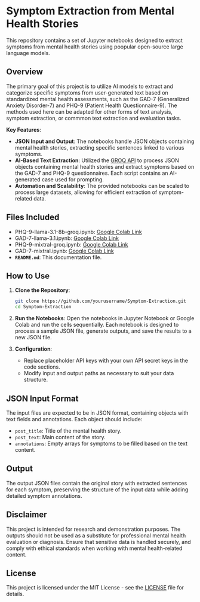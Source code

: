 # Symptom Extraction from Mental Health Stories

This repository contains a set of Jupyter notebooks designed to extract symptoms from mental health stories using poopular open-source large language models.

## Overview

The primary goal of this project is to utilize AI models to extract and categorize specific symptoms from user-generated text based on standardized mental health assessments, such as the GAD-7 (Generalized Anxiety Disorder-7) and PHQ-9 (Patient Health Questionnaire-9). The methods used here can be adapted for other forms of text analysis, symptom extraction, or commmon text extraction and evaluation tasks.

**Key Features**:
- **JSON Input and Output**: The notebooks handle JSON objects containing mental health stories, extracting specific sentences linked to various symptoms.
- **AI-Based Text Extraction**: Utilized the [GROQ API](https://groq.com) to process JSON objects containing mental health stories and extract symptoms based on the GAD-7 and PHQ-9 questionnaires. Each script contains an AI-generated case used for prompting.
- **Automation and Scalability**: The provided notebooks can be scaled to process large datasets, allowing for efficient extraction of symptom-related data.

## Files Included

- PHQ-9-llama-3.1-8b-groq.ipynb: [Google Colab Link](https://colab.research.google.com/drive/1f2zeP4hwc_AQYRDHVDni7rOxGtRpwnyp?usp=sharing)
- GAD-7-llama-3.1.ipynb: [Google Colab Link](https://colab.research.google.com/drive/1nSn8kvCU9AKuFufdQG7BulAp0-eUVmum?usp=sharing)
- PHQ-9-mixtral-groq.ipynb: [Google Colab Link](https://colab.research.google.com/drive/1JLGiDzc2nriev7B9W4ZkzWPyrIWVP-zL?usp=sharing)
- GAD-7-mixtral.ipynb: [Google Colab Link](https://colab.research.google.com/drive/12lnsjFcYXzPjOCg0XVTZrkN-vft4_ZaL?usp=sharing)
- **`README.md`**: This documentation file.

## How to Use

1. **Clone the Repository**:
    ```bash
    git clone https://github.com/yourusername/Symptom-Extraction.git
    cd Symptom-Extraction
    ```

2. **Run the Notebooks**:
    Open the notebooks in Jupyter Notebook or Google Colab and run the cells sequentially. Each notebook is designed to process a sample JSON file, generate outputs, and save the results to a new JSON file.

3. **Configuration**:
    - Replace placeholder API keys with your own API secret keys in the code sections.
    - Modify input and output paths as necessary to suit your data structure.

## JSON Input Format

The input files are expected to be in JSON format, containing objects with text fields and annotations. Each object should include:
- `post_title`: Title of the mental health story.
- `post_text`: Main content of the story.
- `annotations`: Empty arrays for symptoms to be filled based on the text content.

## Output

The output JSON files contain the original story with extracted sentences for each symptom, preserving the structure of the input data while adding detailed symptom annotations.

## Disclaimer

This project is intended for research and demonstration purposes. The outputs should not be used as a substitute for professional mental health evaluation or diagnosis. Ensure that sensitive data is handled securely, and comply with ethical standards when working with mental health-related content.

## License

This project is licensed under the MIT License - see the [LICENSE](LICENSE) file for details.

